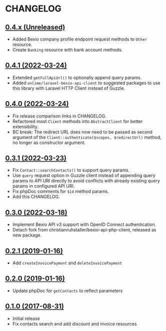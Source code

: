 # CHANGELOG

## [0.4.x (Unreleased)](https://github.com/onlime/bexio-api-client/compare/0.3.1...main)

- Added Bexio company profile endpoint request methods to `Other` resource.
- Create `Banking` resource with bank account methods.

## [0.4.1 (2022-03-24)](https://github.com/onlime/bexio-api-client/compare/0.4.0...0.4.1)

- Extended `getFullApiUrl()` to optionally append query params.
- Added `onlime/laravel-bexio-api-client` to suggested packages to use this library with Laravel HTTP Client instead of Guzzle.

## [0.4.0 (2022-03-24)](https://github.com/onlime/bexio-api-client/compare/0.3.1...0.4.0)

- Fix release comparison links in CHANGELOG.
- Refactored most `Client` methods into `AbstractClient` for better extensibility.
- BC break: The redirect URL does now need to be passed as second argument of the `Client::authenticate($scopes, $redirectUrl)` method, no longer as constructor argument.

## [0.3.1 (2022-03-23)](https://github.com/onlime/bexio-api-client/compare/0.3.0...0.3.1)

- Fix `Contact::searchContacts()` to support query params.
- Use `query` request option in Guzzle client instead of appending query params to API URI directly to avoid conflicts with already existing query params in configured API URI.
- Fix phpDoc comments for `$id` method params.
- Add this CHANGELOG.

## [0.3.0 (2022-03-18)](https://github.com/onlime/bexio-api-client/compare/0.2.1...0.3.0)

- Implement Bexio API v3 support with OpenID Connect authentication.
- Detach fork from christianruhstaller/bexio-api-php-client, released as new package.

## [0.2.1 (2019-01-16)](https://github.com/onlime/bexio-api-client/compare/0.2.0...0.2.1)

- Add `createInvoicePayment` and `deleteInvoicePayment`

## [0.2.0 (2019-01-16)](https://github.com/onlime/bexio-api-client/compare/0.1.0...0.2.0)

- Update phpDoc for `getContacts` to reflect parameters

## [0.1.0 (2017-08-31)](https://github.com/onlime/bexio-api-client/releases/tag/0.1.0)

- Initial release
- Fix contacts search and add discount and invoice resources
